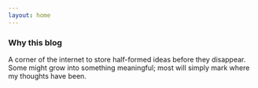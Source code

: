 ```yaml
---
layout: home
---
```


### Why this blog

A corner of the internet to store half-formed ideas before they disappear.  
Some might grow into something meaningful; most will simply mark where my thoughts have been.
